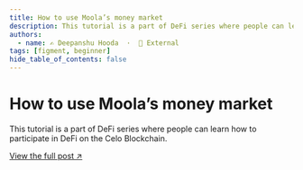 ```yaml
---
title: How to use Moola’s money market
description: This tutorial is a part of DeFi series where people can learn how to participate in DeFi on the Celo Blockchain.
authors:
  - name: ✍️ Deepanshu Hooda  ·  🔗 External
tags: [figment, beginner]
hide_table_of_contents: false
---
```


# How to use Moola’s money market

This tutorial is a part of DeFi series where people can learn how to participate in DeFi on the Celo Blockchain.

[View the full post ↗️](https://learn.figment.io/tutorials/moola-market)

<!--truncate-->
